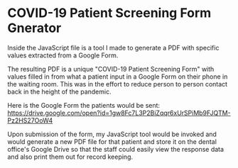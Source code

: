 # COVID-19 Patient Screening Form Gnerator
Inside the JavaScript file is a tool I made to generate a PDF with specific values extracted from a Google Form.

The resulting PDF is a unique "COVID-19 Patient Screening Form" with values filled in from what a patient input in a Google Form on their phone in the waiting room. This was in the effort to reduce person to person contact back in the height of the pandemic.

Here is the Google Form the patients would be sent: https://drive.google.com/open?id=1gw8Fc7L3P2BiZqqr6xUrSPiMb9FJQTM-Pz2HS27OoW4

Upon submission of the form, my JavaScript tool would be invoked and would generate a new PDF file for that patient and store it on the dental office's Google Drive so that the staff could easily view the response data and also print them out for record keeping. 
